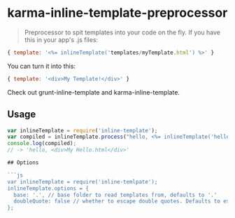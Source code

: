 # karma-inline-template-preprocessor

> Preprocessor to spit templates into your code on the fly. If you have this in your app's .js files:
```js
{ template: '<%= inlineTemplate('templates/myTemplate.html') %>' }
```
You can turn it into this:
```js
{ template: '<div>My Template!</div>' }
```

Check out grunt-inline-template and karma-inline-template.


## Usage

```js
var inlineTemplate = require('inline-template');
var compiled = inlineTemplate.process("hello, <%= inlineTemplate('hello.html') %>!");
console.log(compiled);
// -> 'hello, <div>My Hello.html</div>'

## Options

```js
var inlineTemplate = require('inline-temlpate');
inlineTemplate.options = {
  base: '.', // base folder to read templates from, defaults to '.'
  doubleQuote: false // whether to escape double quotes. Defaults to escaping single quotes.
};
```
